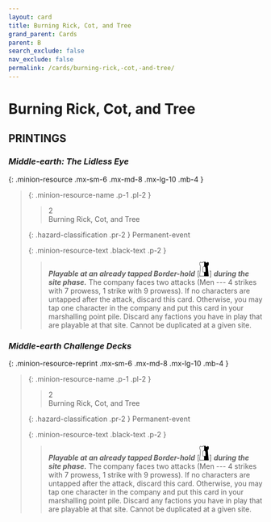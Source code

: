 ```yaml
---
layout: card
title: Burning Rick, Cot, and Tree
grand_parent: Cards
parent: B
search_exclude: false
nav_exclude: false
permalink: /cards/burning-rick,-cot,-and-tree/
---
```


# Burning Rick, Cot, and Tree


## PRINTINGS


### _Middle-earth: The Lidless Eye_

{: .minion-resource .mx-sm-6 .mx-md-8 .mx-lg-10 .mb-4 }
> {: .minion-resource-name .p-1 .pl-2 }
> > <div class="hazard-mp">2</div>
> > <div class="card-name">Burning Rick, Cot, and Tree</div>
>
> {: .hazard-classification .pr-2 }
> Permanent-event
>
> {: .minion-resource-text .black-text .p-2 }
> > ***Playable at an already tapped Border-hold*** <nobr>[<img src="/assets/images/border-hold.svg">]</nobr> ***during the site phase.*** The company faces two attacks (Men --- 4 strikes with 7 prowess, 1 strike with 9 prowess). If no characters are untapped after the attack, discard this card. Otherwise, you may tap one character in the company and put this card in your marshalling point pile. Discard any factions you have in play that are playable at that site. Cannot be duplicated at a given site. 
> 

### _Middle-earth Challenge Decks_

{: .minion-resource-reprint .mx-sm-6 .mx-md-8 .mx-lg-10 .mb-4 }
> {: .minion-resource-name .p-1 .pl-2 }
> > <div class="hazard-mp">2</div>
> > <div class="card-name">Burning Rick, Cot, and Tree</div>
>
> {: .hazard-classification .pr-2 }
> Permanent-event
>
> {: .minion-resource-text .black-text .p-2 }
> > ***Playable at an already tapped Border-hold*** <nobr>[<img src="/assets/images/border-hold.svg">]</nobr> ***during the site phase.*** The company faces two attacks (Men --- 4 strikes with 7 prowess, 1 strike with 9 prowess). If no characters are untapped after the attack, discard this card. Otherwise, you may tap one character in the company and put this card in your marshalling point pile. Discard any factions you have in play that are playable at that site. Cannot be duplicated at a given site. 
> 
